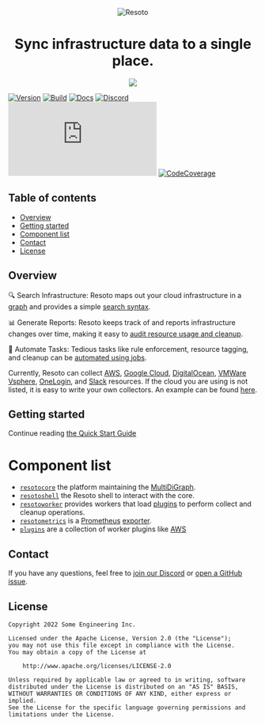 <p align="center"><img src="https://raw.githubusercontent.com/someengineering/resoto/main/misc/resoto_200.png" alt="Resoto"/></p>
<h1 align="center">Sync infrastructure data to a single place.</h1>

<p align="center"><img src="https://raw.githubusercontent.com/someengineering/resoto/main/misc/resoto_banner.png"/></p>

[![Version](https://img.shields.io/github/v/tag/someengineering/resoto?label=latest)](https://github.com/someengineering/resoto/tags/)
[![Build](https://img.shields.io/github/actions/workflow/status/someengineering/resoto/docker-build.yml)](https://github.com/someengineering/resoto/commits/main)
[![Docs](https://img.shields.io/badge/docs-latest-<COLOR>.svg)](https://resoto.com/docs)
[![Discord](https://img.shields.io/discord/778029408132923432?label=discord)](https://discord.gg/someengineering)
[![Known Vulnerabilities](https://img.shields.io/snyk/vulnerabilities/github/someengineering/resoto/resotolib/requirements.txt)](https://app.snyk.io/org/some-engineering-inc./projects)
[![CodeCoverage](https://img.shields.io/codecov/c/github/someengineering/resoto?token=ZEZW5JAR5J)](https://app.codecov.io/gh/someengineering/resoto/)

## Table of contents

* [Overview](#overview)
* [Getting started](#getting-started)
* [Component list](#component-list)
* [Contact](#contact)
* [License](#license)


## Overview
🔍 Search Infrastructure: Resoto maps out your cloud infrastructure in a [graph](https://resoto.com/docs/concepts/graph) and provides a simple [search syntax](https://resoto.com/docs/concepts/search).

📊 Generate Reports: Resoto keeps track of and reports infrastructure changes over time, making it easy to [audit resource usage and cleanup](https://resoto.com/docs/concepts/search/aggregation).

🤖 Automate Tasks: Tedious tasks like rule enforcement, resource tagging, and cleanup can be [automated using jobs](https://resoto.com/docs/concepts/automation/job).


Currently, Resoto can collect [AWS](plugins/aws), [Google Cloud](plugins/gcp), [DigitalOcean](plugins/digitalocean), [VMWare Vsphere](plugins/vsphere), [OneLogin](plugins/onelogin), and [Slack](plugins/slack) resources. If the cloud you are using is not listed, it is easy to write your own collectors. An example can be found [here](plugins/example_collector).

## Getting started

Continue reading [the Quick Start Guide](https://resoto.com/docs/getting-started/)


# Component list
- [`resotocore`](resotocore) the platform maintaining the [MultiDiGraph](https://en.wikipedia.org/wiki/Multigraph#Directed_multigraph_(edges_with_own_identity)).
- [`resotoshell`](resotoshell) the Resoto shell to interact with the core.
- [`resotoworker`](resotoworker) provides workers that load [plugins](plugins) to perform collect and cleanup operations.
- [`resotometrics`](resotometrics) is a [Prometheus](https://prometheus.io/) [exporter](https://prometheus.io/docs/instrumenting/exporters/).
- [`plugins`](plugins) are a collection of worker plugins like [AWS](plugins/aws)


## Contact
If you have any questions, feel free to [join our Discord](https://discord.gg/someengineering) or [open a GitHub issue](https://github.com/someengineering/resoto/issues/new).


## License
```
Copyright 2022 Some Engineering Inc.

Licensed under the Apache License, Version 2.0 (the "License");
you may not use this file except in compliance with the License.
You may obtain a copy of the License at

    http://www.apache.org/licenses/LICENSE-2.0

Unless required by applicable law or agreed to in writing, software
distributed under the License is distributed on an "AS IS" BASIS,
WITHOUT WARRANTIES OR CONDITIONS OF ANY KIND, either express or implied.
See the License for the specific language governing permissions and
limitations under the License.
```
